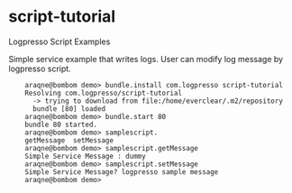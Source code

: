 script-tutorial
==================

Logpresso Script Examples

Simple service example that writes logs. User can modify log message by logpresso script.

~~~
    araqne@bombom demo> bundle.install com.logpresso script-tutorial
    Resolving com.logpresso/script-tutorial
      -> trying to download from file:/home/everclear/.m2/repository
      bundle [80] loaded
    araqne@bombom demo> bundle.start 80
    bundle 80 started.
    araqne@bombom demo> samplescript.
    getMessage  setMessage  
    araqne@bombom demo> samplescript.getMessage
    Simple Service Message : dummy
    araqne@bombom demo> samplescript.setMessage
    Simple Service Message? logpresso sample message
    araqne@bombom demo> 
~~~
